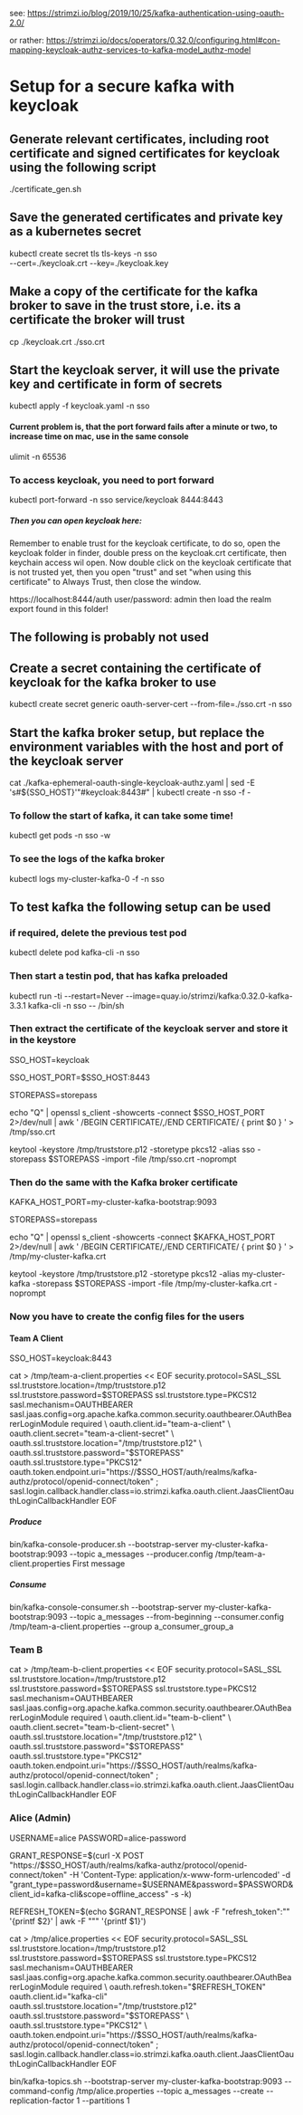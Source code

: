 see: https://strimzi.io/blog/2019/10/25/kafka-authentication-using-oauth-2.0/

or rather:
https://strimzi.io/docs/operators/0.32.0/configuring.html#con-mapping-keycloak-authz-services-to-kafka-model_authz-model

# Setup for a secure kafka with keycloak
## Generate relevant certificates, including root certificate and signed certificates for keycloak using the following script
./certificate_gen.sh

## Save the generated certificates and private key as a kubernetes secret
kubectl create secret tls tls-keys -n sso \
  --cert=./keycloak.crt --key=./keycloak.key

## Make a copy of the certificate for the kafka broker to save in the trust store, i.e. its a certificate the broker will trust
cp ./keycloak.crt ./sso.crt

## Start the keycloak server, it will use the private key and certificate in form of secrets
kubectl apply -f keycloak.yaml -n sso
#### Current problem is, that the port forward fails after a minute or two, to increase time on mac, use in the same console
ulimit -n 65536 
### To access keycloak, you need to port forward
kubectl port-forward -n sso service/keycloak 8444:8443


##### Then you can open keycloak here:
Remember to enable trust for the keycloak certificate, to do so, open the keycloak folder in finder, double press
on the keycloak.crt certificate, then keychain access wil open. Now double click on the keycloak certificate that is not trusted yet,
then you open "trust" and set "when using this certificate" to Always Trust, then close the window.

https://localhost:8444/auth
user/password: admin
then load the realm export found in this folder!

## The following is probably not used
<!-- # create a secret for kafka authentication
NS=sso
kubectl run -ti --restart=Never --image=quay.io/strimzi/kafka:0.32.0-kafka-3.3.1 kafka-cli -n $NS -- /bin/sh

SSO_HOST=<< host name of keycloak >>
SSO_HOST_PORT=$SSO_HOST:8443
STOREPASS=storepass

echo "Q" | openssl s_client -showcerts -connect $SSO_HOST_PORT 2>/dev/null | awk ' /BEGIN CERTIFICATE/,/END CERTIFICATE/ { print $0 } ' > /tmp/sso.crt -->

## Create a secret containing the certificate of keycloak for the kafka broker to use
kubectl create secret generic oauth-server-cert --from-file=./sso.crt -n sso

## Start the kafka broker setup, but replace the environment variables with the host and port of the keycloak server
cat ./kafka-ephemeral-oauth-single-keycloak-authz.yaml | sed -E 's#\${SSO_HOST}'"#keycloak:8443#" | kubectl create -n sso -f -

### To follow the start of kafka, it can take some time!
kubectl get pods -n sso -w

### To see the logs of the kafka broker
kubectl logs my-cluster-kafka-0 -f -n sso 

## To test kafka the following setup can be used
### if required, delete the previous test pod
kubectl delete pod kafka-cli -n sso

### Then start a testin pod, that has kafka preloaded
kubectl run -ti --restart=Never --image=quay.io/strimzi/kafka:0.32.0-kafka-3.3.1 kafka-cli -n sso -- /bin/sh

### Then extract the certificate of the keycloak server and store it in the keystore
SSO_HOST=keycloak

SSO_HOST_PORT=$SSO_HOST:8443

STOREPASS=storepass

echo "Q" | openssl s_client -showcerts -connect $SSO_HOST_PORT 2>/dev/null | awk ' /BEGIN CERTIFICATE/,/END CERTIFICATE/ { print $0 } ' > /tmp/sso.crt

keytool -keystore /tmp/truststore.p12 -storetype pkcs12 -alias sso -storepass $STOREPASS -import -file /tmp/sso.crt -noprompt

### Then do the same with the Kafka broker certificate
KAFKA_HOST_PORT=my-cluster-kafka-bootstrap:9093

STOREPASS=storepass

echo "Q" | openssl s_client -showcerts -connect $KAFKA_HOST_PORT 2>/dev/null | awk ' /BEGIN CERTIFICATE/,/END CERTIFICATE/ { print $0 } ' > /tmp/my-cluster-kafka.crt

keytool -keystore /tmp/truststore.p12 -storetype pkcs12 -alias my-cluster-kafka -storepass $STOREPASS -import -file /tmp/my-cluster-kafka.crt -noprompt

### Now you have to create the config files for the users

#### Team A Client
SSO_HOST=keycloak:8443

cat > /tmp/team-a-client.properties << EOF
security.protocol=SASL_SSL
ssl.truststore.location=/tmp/truststore.p12
ssl.truststore.password=$STOREPASS
ssl.truststore.type=PKCS12
sasl.mechanism=OAUTHBEARER
sasl.jaas.config=org.apache.kafka.common.security.oauthbearer.OAuthBearerLoginModule required \
  oauth.client.id="team-a-client" \
  oauth.client.secret="team-a-client-secret" \
  oauth.ssl.truststore.location="/tmp/truststore.p12" \
  oauth.ssl.truststore.password="$STOREPASS" \
  oauth.ssl.truststore.type="PKCS12" \
  oauth.token.endpoint.uri="https://$SSO_HOST/auth/realms/kafka-authz/protocol/openid-connect/token" ;
sasl.login.callback.handler.class=io.strimzi.kafka.oauth.client.JaasClientOauthLoginCallbackHandler
EOF
##### Produce
bin/kafka-console-producer.sh --bootstrap-server my-cluster-kafka-bootstrap:9093 --topic a_messages --producer.config /tmp/team-a-client.properties
First message

##### Consume
bin/kafka-console-consumer.sh --bootstrap-server my-cluster-kafka-bootstrap:9093 --topic a_messages --from-beginning --consumer.config /tmp/team-a-client.properties --group a_consumer_group_a

### Team B
cat > /tmp/team-b-client.properties << EOF
security.protocol=SASL_SSL
ssl.truststore.location=/tmp/truststore.p12
ssl.truststore.password=$STOREPASS
ssl.truststore.type=PKCS12
sasl.mechanism=OAUTHBEARER
sasl.jaas.config=org.apache.kafka.common.security.oauthbearer.OAuthBearerLoginModule required \
  oauth.client.id="team-b-client" \
  oauth.client.secret="team-b-client-secret" \
  oauth.ssl.truststore.location="/tmp/truststore.p12" \
  oauth.ssl.truststore.password="$STOREPASS" \
  oauth.ssl.truststore.type="PKCS12" \
  oauth.token.endpoint.uri="https://$SSO_HOST/auth/realms/kafka-authz/protocol/openid-connect/token" ;
sasl.login.callback.handler.class=io.strimzi.kafka.oauth.client.JaasClientOauthLoginCallbackHandler
EOF

### Alice (Admin)
USERNAME=alice
PASSWORD=alice-password

GRANT_RESPONSE=$(curl -X POST "https://$SSO_HOST/auth/realms/kafka-authz/protocol/openid-connect/token" -H 'Content-Type: application/x-www-form-urlencoded' -d "grant_type=password&username=$USERNAME&password=$PASSWORD&client_id=kafka-cli&scope=offline_access" -s -k)

REFRESH_TOKEN=$(echo $GRANT_RESPONSE | awk -F "refresh_token\":\"" '{printf $2}' | awk -F "\"" '{printf $1}')

cat > /tmp/alice.properties << EOF
security.protocol=SASL_SSL
ssl.truststore.location=/tmp/truststore.p12
ssl.truststore.password=$STOREPASS
ssl.truststore.type=PKCS12
sasl.mechanism=OAUTHBEARER
sasl.jaas.config=org.apache.kafka.common.security.oauthbearer.OAuthBearerLoginModule required \
  oauth.refresh.token="$REFRESH_TOKEN" \
  oauth.client.id="kafka-cli" \
  oauth.ssl.truststore.location="/tmp/truststore.p12" \
  oauth.ssl.truststore.password="$STOREPASS" \
  oauth.ssl.truststore.type="PKCS12" \
  oauth.token.endpoint.uri="https://$SSO_HOST/auth/realms/kafka-authz/protocol/openid-connect/token" ;
sasl.login.callback.handler.class=io.strimzi.kafka.oauth.client.JaasClientOauthLoginCallbackHandler
EOF

bin/kafka-topics.sh --bootstrap-server my-cluster-kafka-bootstrap:9093 --command-config /tmp/alice.properties --topic a_messages --create --replication-factor 1 --partitions 1